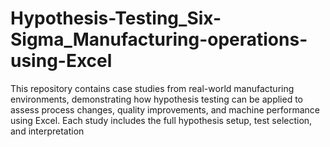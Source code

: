 # Hypothesis-Testing_Six-Sigma_Manufacturing-operations-using-Excel
This repository contains case studies from real-world manufacturing environments, demonstrating how hypothesis testing can be applied to assess process changes, quality improvements, and machine performance using Excel. Each study includes the full hypothesis setup, test selection, and interpretation
